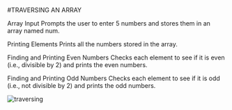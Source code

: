#TRAVERSING AN ARRAY


Array Input
Prompts the user to enter 5 numbers and stores them in an array named num.

Printing Elements
Prints all the numbers stored in the array.

Finding and Printing Even Numbers
Checks each element to see if it is even (i.e., divisible by 2) and prints the even numbers.

Finding and Printing Odd Numbers
Checks each element to see if it is odd (i.e., not divisible by 2) and prints the odd numbers.

![traversing](https://github.com/user-attachments/assets/fadd046c-9afe-42d6-954a-d4d9049a018f)
